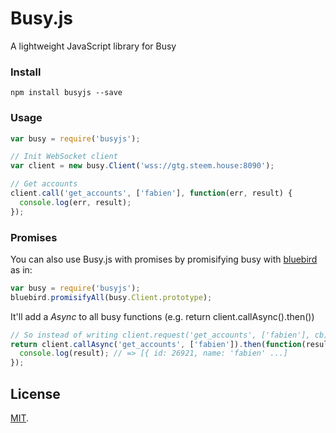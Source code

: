 # Busy.js

A lightweight JavaScript library for Busy

### Install
```
npm install busyjs --save
```

### Usage
```js
var busy = require('busyjs');

// Init WebSocket client
var client = new busy.Client('wss://gtg.steem.house:8090');

// Get accounts
client.call('get_accounts', ['fabien'], function(err, result) {
  console.log(err, result);
});
```

### Promises

You can also use Busy.js with promises by promisifying busy with
[bluebird](https://github.com/petkaantonov/bluebird) as in:

```js
var busy = require('busyjs');
bluebird.promisifyAll(busy.Client.prototype);
```

It'll add a *Async* to all busy functions (e.g. return client.callAsync().then())

```js
// So instead of writing client.request('get_accounts', ['fabien'], cb); you have to write:
return client.callAsync('get_accounts', ['fabien']).then(function(result) {
  console.log(result); // => [{ id: 26921, name: 'fabien' ...]
});
```

## License

[MIT](LICENSE).
